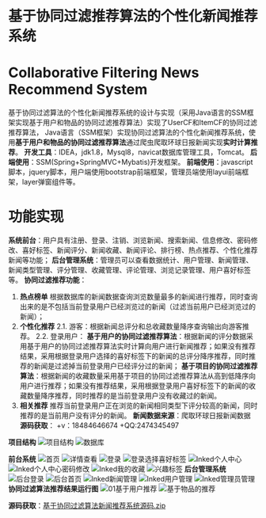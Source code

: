 # 基于协同过滤推荐算法的个性化新闻推荐系统
# Collaborative Filtering News Recommend System 
基于协同过滤算法的个性化新闻推荐系统的设计与实现（采用Java语言的SSM框架实现基于用户和物品的协同过滤推荐算法）实现了UserCF和ItemCF的协同过滤推荐算法，
Java语言（SSM框架）实现协同过滤算法的个性化新闻推荐系统，使用**基于用户和物品的协同过滤推荐算法**通过爬虫爬取环球日报新闻实现**实时计算推荐**。
**开发工具**：IDEA，jdk1.8，Mysql8，navicat数据库管理工具，Tomcat。
**后端使用**：SSM(Spring+SpringMVC+Mybatis)开发框架。
**前端使用**：javascript脚本，jquery脚本，用户端使用bootstrap前端框架，管理员端使用layui前端框架，layer弹窗组件等。
# 功能实现
**系统前台**：用户具有注册、登录、注销、浏览新闻、搜索新闻、信息修改、密码修改、喜好标签、新闻评分、新闻收藏、新闻评论、排行榜、热点推荐、个性化推荐新闻等功能；
**后台管理系统**：管理员可以查看数据统计、用户管理、新闻管理、新闻类型管理、评分管理、收藏管理、评论管理、浏览记录管理、用户喜好标签等。
**协同过滤推荐功能**：
 1. **热点榜单**
	 根据数据库的新闻数据查询浏览数量最多的新闻进行推荐，同时查询出来的是不包括当前登录用户已经浏览过的新闻（过滤当前用户已经浏览过的新闻）；
 2. **个性化推荐**
    2.1. 游客：根据新闻总评分和总收藏数量降序查询输出向游客推荐。
    2.2. 登录用户：
    **基于用户的协同过滤推荐算法**：根据新闻的评分数据采用基于用户的协同过滤推荐算法实时计算向用户进行新闻推荐；如果没有推荐结果，采用根据登录用户选择的喜好标签下的新闻的总评分降序推荐，同时推荐的新闻是过滤掉当前登录用户已经评分过的新闻；
   **基于项目的协同过滤推荐算法**：根据新闻的收藏数量采用基于项目的协同过滤推荐算法从高到低降序向用户进行推荐；如果没有推荐结果，采用根据登录用户喜好标签下的新闻的收藏数量降序推荐，同时推荐的是当前登录用户没有收藏过的新闻。
 3. **相关推荐**
     推荐当前登录用户正在浏览的新闻相同类型下评分较高的新闻，同时推荐的是当前用户没有评分的新闻。
**新闻数据来源**：爬取环球日报新闻数据
**源码获取**： +v：18484646674   +QQ:2474345497

**项目结构**
![项目结构](https://img-blog.csdnimg.cn/direct/76890d003dd74430930e6835e44752a9.png#pic_center)
![数据库](https://github.com/songwo-153/NewsRecommendOnline/assets/86769062/e4dfeab7-f776-4e1e-a126-957baca47914)

**前台系统**
![首页](https://github.com/user-attachments/assets/3551bc7c-9580-41db-803e-5cb49bd511d0)
![详情查看](https://github.com/user-attachments/assets/a3d30f76-179b-4db7-b6ea-4aea2e9614db)
![登录](https://github.com/songwo-153/NewsRecommendOnline/assets/86769062/cfce9455-8ac7-40fa-b0c6-906ccc5e8c49)
![登录选择喜好标签](https://github.com/songwo-153/NewsRecommendOnline/assets/86769062/3ac79cf4-fcdb-47dc-90bd-4fb2bb17d2d0)
![Inked个人中心](https://github.com/songwo-153/NewsRecommendOnline/assets/86769062/eae37196-e3f7-4526-80db-56c951a7a449)
![Inked个人中心密码修改](https://github.com/songwo-153/NewsRecommendOnline/assets/86769062/c82926f8-b0ef-46f1-a405-1e5975d5772f)
![Inked我的收藏](https://github.com/songwo-153/NewsRecommendOnline/assets/86769062/350c5de8-920d-41ff-920c-381c155fd50a)
![兴趣标签](https://github.com/songwo-153/NewsRecommendOnline/assets/86769062/eda8c24e-5c5f-4e14-b6d3-adc854dff36b)
**后台管理系统**
![后台登录](https://github.com/songwo-153/NewsRecommendOnline/assets/86769062/d8e10202-902f-4f06-bc7b-ecc7b8cf033d)
![后台首页](https://github.com/songwo-153/NewsRecommendOnline/assets/86769062/cda419f1-17c6-411b-8a61-0c1ae9ab2246)
![Inked新闻管理](https://github.com/songwo-153/NewsRecommendOnline/assets/86769062/22526ea5-4cf9-4ef3-9cb9-2d49165462ea)
![Inked用户管理](https://github.com/songwo-153/NewsRecommendOnline/assets/86769062/06fa51b6-3db7-461d-8fbd-c5ff0ad2fd42)
![Inked管理员管理](https://github.com/songwo-153/NewsRecommendOnline/assets/86769062/ab09605d-5a8f-4978-a9d7-959bdf8147e8)
**协同过滤算法推荐结果运行图**
![01基于用户推荐](https://github.com/user-attachments/assets/cc20b39f-0f62-465e-b619-a55222973e23)
![基于物品的推荐](https://github.com/user-attachments/assets/4b472d86-ad77-4c65-a511-2d4557f692b3)

**源码获取**：[基于协同过滤算法新闻推荐系统源码.zip](https://github.com/songwo-153/CollaborativeFilteringNewsRecommendSystem/files/13557079/default.zip)



